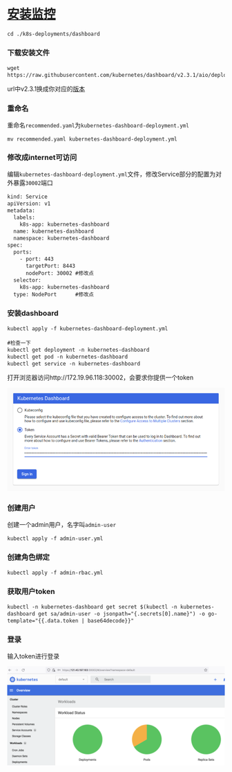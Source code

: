 # [安装监控](https://github.com/kubernetes/dashboard)

```
cd ./k8s-deployments/dashboard
```

### 下载安装文件

```
wget https://raw.githubusercontent.com/kubernetes/dashboard/v2.3.1/aio/deploy/recommended.yaml
```
url中v2.3.1换成你对应的[版本](https://github.com/kubernetes/dashboard/releases)

### 重命名

重命名`recommended.yaml`为`kubernetes-dashboard-deployment.yml`

```
mv recommended.yaml kubernetes-dashboard-deployment.yml
```

### 修改成internet可访问

编辑`kubernetes-dashboard-deployment.yml`文件，修改Service部分的配置为对外暴露`30002`端口

```
kind: Service
apiVersion: v1
metadata:
  labels:
    k8s-app: kubernetes-dashboard
  name: kubernetes-dashboard
  namespace: kubernetes-dashboard
spec:
  ports:
    - port: 443
      targetPort: 8443
      nodePort: 30002 #修改点
  selector:
    k8s-app: kubernetes-dashboard
  type: NodePort      #修改点
```

### 安装dashboard

```
kubectl apply -f kubernetes-dashboard-deployment.yml

#检查一下
kubectl get deployment -n kubernetes-dashboard
kubectl get pod -n kubernetes-dashboard
kubectl get service -n kubernetes-dashboard
```

打开浏览器访问http://172.19.96.118:30002，会要求你提供一个token

![signin](./img/signin.png)

### 创建用户

创建一个admin用户，名字叫`admin-user`

```
kubectl apply -f admin-user.yml
```

### 创建角色绑定

```
kubectl apply -f admin-rbac.yml
```

### 获取用户token

```
kubectl -n kubernetes-dashboard get secret $(kubectl -n kubernetes-dashboard get sa/admin-user -o jsonpath="{.secrets[0].name}") -o go-template="{{.data.token | base64decode}}"
```

### 登录

输入token进行登录

![dashboard](./img/dashboard.png)
